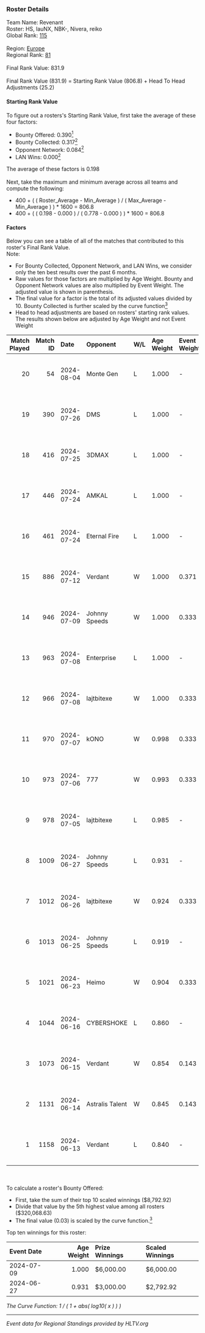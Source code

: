 ### Roster Details<br />
Team Name: Revenant<br />
Roster: HS, lauNX, NBK-, Nivera, reiko<br />
Global Rank: [115](../../standings_global_2024_08_06.md)<br />
<br />
Region: [Europe]( ../../standings_europe_2024_08_06.md)<br />
Regional Rank: [81]( ../../standings_europe_2024_08_06.md)<br />
<br />
Final Rank Value:  831.9<br />
<br />
Final Rank Value (831.9) = Starting Rank Value (806.8) + Head To Head Adjustments (25.2)<br />

#### Starting Rank Value<br />
To figure out a rosters's Starting Rank Value, first take the average of these four factors:<br />
- Bounty Offered: 0.390[<sup>1</sup>](#table2)
- Bounty Collected: 0.317[<sup>2</sup>](#table1)
- Opponent Network: 0.084[<sup>2</sup>](#table1)
- LAN Wins: 0.000[<sup>2</sup>](#table1)

The average of these factors is 0.198<br />
<br />
Next, take the maximum and minimum average across all teams and compute the following:<br />
- 400 + ( ( Roster_Average - Min_Average ) / ( Max_Average - Min_Average ) ) * 1600 = 806.8
- 400 + ( ( 0.198 - 0.000 ) / ( 0.778 - 0.000 ) ) * 1600 = 806.8


#### Factors<br />
Below you can see a table of all of the matches that contributed to this roster's Final Rank Value.<br />
Note:<br />

- For Bounty Collected, Opponent Network, and LAN Wins, we consider only the ten best results over the past 6 months.
- Raw values for those factors are multiplied by Age Weight. Bounty and Opponent Network values are also multiplied by Event Weight. The adjusted value is shown in parenthesis.
- The final value for a factor is the total of its adjusted values divided by 10. Bounty Collected is further scaled by the curve function[<sup>3</sup>](#curveFunction)
- Head to head adjustments are based on rosters' starting rank values. The results shown below are adjusted by Age Weight and not Event Weight
<span id="table1"></span><br />


| Match Played | Match ID | Date       | Opponent        | W/L | Age Weight | Event Weight | Bounty Collected | Opponent Network | LAN Wins  | H2H Adj. | Roster                           |
| -: | -: | :- | :- | :- | :- | :- | :- | :- | :- | -: | :- |
|           20 |       54 | 2024-08-04 | Monte Gen       | L   | 1.000      | -            | -                | -                | -         |   -26.97 | HS, lauNX, NBK-, Nivera, reiko   |
|           19 |      390 | 2024-07-26 | DMS             | L   | 1.000      | -            | -                | -                | -         |   -13.78 | adeX, Jeebs, NBK-, Nivera, reiko |
|           18 |      416 | 2024-07-25 | 3DMAX           | L   | 1.000      | -            | -                | -                | -         |    -1.79 | adeX, Jeebs, NBK-, Nivera, reiko |
|           17 |      446 | 2024-07-24 | AMKAL           | L   | 1.000      | -            | -                | -                | -         |    -4.27 | adeX, lauNX, NBK-, Nivera, reiko |
|           16 |      461 | 2024-07-24 | Eternal Fire    | L   | 1.000      | -            | -                | -                | -         |    -0.48 | adeX, lauNX, NBK-, Nivera, reiko |
|           15 |      886 | 2024-07-12 | Verdant         | W   | 1.000      | 0.371        | 0.015 (0.005)    | 0.287 (0.106)    | 0 (0.000) |    14.84 | adeX, lauNX, NBK-, Nivera, reiko |
|           14 |      946 | 2024-07-09 | Johnny Speeds   | W   | 1.000      | 0.333        | 0.122 (0.041)    | 1.000 (0.333)    | 0 (0.000) |    28.47 | adeX, lauNX, NBK-, Nivera, reiko |
|           13 |      963 | 2024-07-08 | Enterprise      | L   | 1.000      | -            | -                | -                | -         |   -10.97 | adeX, lauNX, NBK-, Nivera, reiko |
|           12 |      966 | 2024-07-08 | lajtbitexe      | W   | 1.000      | 0.333        | 0.007 (0.002)    | 0.108 (0.036)    | 0 (0.000) |    10.74 | adeX, lauNX, NBK-, Nivera, reiko |
|           11 |      970 | 2024-07-07 | kONO            | W   | 0.998      | 0.333        | 0.028 (0.009)    | 0.553 (0.184)    | 0 (0.000) |    17.29 | adeX, lauNX, NBK-, Nivera, reiko |
|           10 |      973 | 2024-07-06 | 777             | W   | 0.993      | 0.333        | 0.015 (0.005)    | 0.173 (0.057)    | 0 (0.000) |    11.30 | adeX, lauNX, NBK-, Nivera, reiko |
|            9 |      978 | 2024-07-05 | lajtbitexe      | L   | 0.985      | -            | -                | -                | -         |   -19.62 | adeX, lauNX, NBK-, Nivera, reiko |
|            8 |     1009 | 2024-06-27 | Johnny Speeds   | L   | 0.931      | -            | -                | -                | -         |    -2.46 | adeX, lauNX, NBK-, Nivera, reiko |
|            7 |     1012 | 2024-06-26 | lajtbitexe      | W   | 0.924      | 0.333        | 0.007 (0.002)    | 0.108 (0.033)    | 0 (0.000) |    10.31 | adeX, lauNX, NBK-, Nivera, reiko |
|            6 |     1013 | 2024-06-25 | Johnny Speeds   | L   | 0.919      | -            | -                | -                | -         |    -2.36 | adeX, lauNX, NBK-, Nivera, reiko |
|            5 |     1021 | 2024-06-23 | Heimo           | W   | 0.904      | 0.333        | 0.006 (0.002)    | 0.103 (0.031)    | 0 (0.000) |     8.64 | adeX, lauNX, NBK-, Nivera, reiko |
|            4 |     1044 | 2024-06-16 | CYBERSHOKE      | L   | 0.860      | -            | -                | -                | -         |   -10.96 | adeX, lauNX, NBK-, Nivera, reiko |
|            3 |     1073 | 2024-06-15 | Verdant         | W   | 0.854      | 0.143        | 0.015 (0.002)    | 0.287 (0.035)    | 0 (0.000) |    16.18 | adeX, lauNX, NBK-, Nivera, reiko |
|            2 |     1131 | 2024-06-14 | Astralis Talent | W   | 0.845      | 0.143        | 0.009 (0.001)    | 0.156 (0.019)    | 0 (0.000) |    10.52 | adeX, lauNX, NBK-, Nivera, reiko |
|            1 |     1158 | 2024-06-13 | Verdant         | L   | 0.840      | -            | -                | -                | -         |    -9.45 | adeX, lauNX, NBK-, Nivera, reiko |

<br />
<span id="table2"></span><br />
To calculate a roster's Bounty Offered:<br />

- First, take the sum of their top 10 scaled winnings ($8,792.92)
- Divide that value by the 5th highest value among all rosters ($320,068.63)
- The final value (0.03) is scaled by the curve function.[<sup>3</sup>](#curveFunction)

Top ten winnings for this roster:<br />

| Event Date | Age Weight | Prize Winnings | Scaled Winnings |
| :- | -: | :- | :- |
| 2024-07-09 |      1.000 | $6,000.00      | $6,000.00       |
| 2024-06-27 |      0.931 | $3,000.00      | $2,792.92       |


<span id="curveFunction"></span>_The Curve Function: 1 / ( 1 + abs( log10( x ) ) )_<br />

---
_Event data for Regional Standings provided by HLTV.org_<br />
